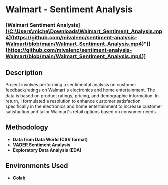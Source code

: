 <h1>Walmart - Sentiment Analysis</h1>

 ### [Walmart Sentiment Analysis] [(/C:\Users\miche\Downloads\Walmart_Sentiment_Analysis.mp4](https://bellevueuniversity-my.sharepoint.com/:v:/g/personal/elalon_my365_bellevue_edu/Ed80WFzCAsVHlAWvV0WXNS8BT5ifjWZ7WYyICtQoYXW1OQ?e=sCdkd1&nav=eyJyZWZlcnJhbEluZm8iOnsicmVmZXJyYWxBcHAiOiJTdHJlYW1XZWJBcHAiLCJyZWZlcnJhbFZpZXciOiJTaGFyZURpYWxvZy1MaW5rIiwicmVmZXJyYWxBcHBQbGF0Zm9ybSI6IldlYiIsInJlZmVycmFsTW9kZSI6InZpZXcifX0%3D)](https://github.com/mivalenc/sentiment-analysis-Walmart/blob/main/Walmart_Sentiment_Analysis.mp4)")](https://github.com/mivalenc/sentiment-analysis-Walmart/blob/main/Walmart_Sentiment_Analysis.mp4)]

<h2>Description</h2>
Project involves performing a sentimental analysis on customer feedback/ratings on Walmart's electronics and home entertainment. The data is based on product ratings, pricing, and demographic information. In return, I formulated a resolution to
enhance customer satisfaction specifically in the electronics and home entertainment to increase customer satisfaction and tailor Walmart's retail options based on consumer needs.
<br />


<h2>Methodology</h2>

- <b>Data from Data World (CSV format)
- <b>VADER Sentiment Analysis</b> 
- <b>Exploratory Data Analysis (EDA)</b>

<h2>Environments Used </h2>

- <b>Colab</b>



<!--
 ```diff
- text in red
+ text in green
! text in orange
# text in gray
@@ text in purple (and bold)@@
```
--!>
